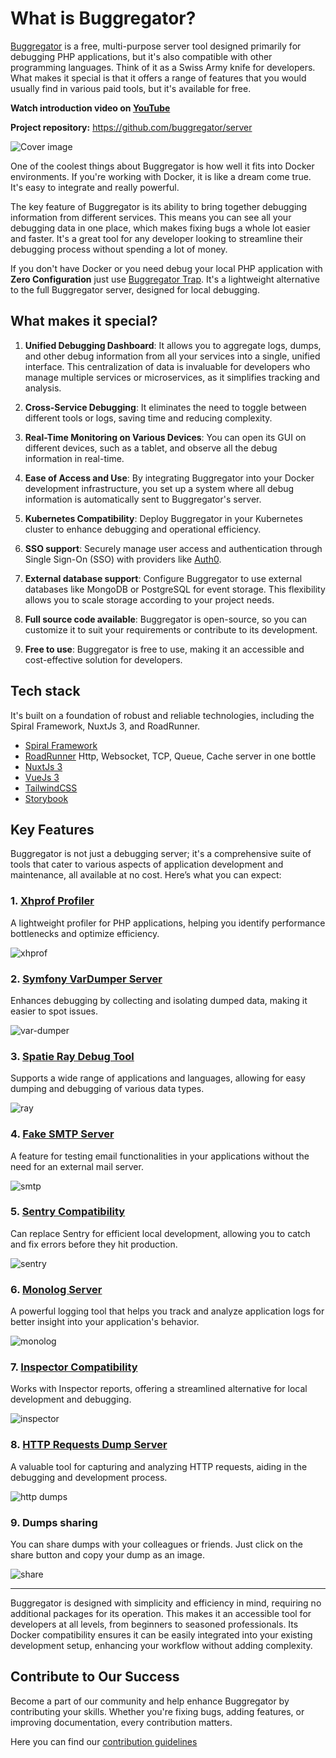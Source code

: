 # What is Buggregator?

[Buggregator](https://github.com/buggregator/server) is a free, multi-purpose server tool designed primarily for
debugging PHP applications, but it's also compatible with other programming languages. Think of it as a Swiss Army knife
for developers. What makes it special is that it offers a range of features that you would usually find in various paid
tools, but it's available for free.

**Watch introduction video on [YouTube](https://www.youtube.com/watch?v=yKWbuw8xN_c)**

**Project repository:** https://github.com/buggregator/server

![Cover image](https://github.com/buggregator/server/assets/773481/47491a3c-57a3-4b40-b82e-37976afdf708)

One of the coolest things about Buggregator is how well it fits into Docker environments. If you're working with Docker,
it is like a dream come true. It's easy to integrate and really powerful.

The key feature of Buggregator is its ability to bring together debugging information from different services. This
means you can see all your debugging data in one place, which makes fixing bugs a whole lot easier and faster. It's a
great tool for any developer looking to streamline their debugging process without spending a lot of money.

If you don't have Docker or you need debug your local PHP application with **Zero Configuration** just
use [Buggregator Trap](./trap/what-is-trap.md). It's a lightweight alternative to the full Buggregator server, designed
for local debugging.

## What makes it special?

1. **Unified Debugging Dashboard**: It allows you to aggregate logs, dumps, and other debug information from
   all your services into a single, unified interface. This centralization of data is invaluable for developers who
   manage multiple services or microservices, as it simplifies tracking and analysis.

2. **Cross-Service Debugging**: It eliminates the need to toggle between different tools or logs, saving time and
   reducing complexity.

3. **Real-Time Monitoring on Various Devices**: You can open its GUI on different devices, such as a tablet, and observe
   all the debug information in real-time.

4. **Ease of Access and Use**: By integrating Buggregator into your Docker development infrastructure, you set up a
   system where all debug information is automatically sent to Buggregator's server.

5. **Kubernetes Compatibility**: Deploy Buggregator in your Kubernetes cluster to enhance debugging and operational
   efficiency.

6. **SSO support**: Securely manage user access and authentication through Single Sign-On (SSO) with providers like
   [Auth0](https://auth0.com/).

7. **External database support**: Configure Buggregator to use external databases like MongoDB or PostgreSQL for event
   storage. This flexibility allows you to scale storage according to your project needs.

8. **Full source code available**: Buggregator is open-source, so you can customize it to suit your requirements or
   contribute to its development.

9. **Free to use**: Buggregator is free to use, making it an accessible and cost-effective solution for developers.

## Tech stack

It's built on a foundation of robust and reliable technologies, including the Spiral Framework, NuxtJs 3, and
RoadRunner.

- [Spiral Framework](https://spiral.dev/)
- [RoadRunner](https://roadrunner.dev/) Http, Websocket, TCP, Queue, Cache server in one bottle
- [NuxtJs 3](https://nuxt.com/)
- [VueJs 3](https://v3.vuejs.org/)
- [TailwindCSS](https://tailwindcss.com/)
- [Storybook](https://storybook.js.org/)

## Key Features

Buggregator is not just a debugging server; it's a comprehensive suite of tools that cater to various aspects of
application development and maintenance, all available at no cost. Here’s what you can expect:

### 1. [Xhprof Profiler](/config/xhprof)

A lightweight profiler for PHP applications, helping you identify performance bottlenecks and optimize efficiency.

![xhprof](https://github.com/buggregator/server/assets/773481/d69e1158-599d-4546-96a9-40a42cb060f4)

### 2. [Symfony VarDumper Server](/config/var-dumper)

Enhances debugging by collecting and isolating dumped data, making it easier to spot issues.

![var-dumper](https://github.com/buggregator/server/assets/773481/b77fa867-0a8e-431a-9126-f69959dc18f4)

### 3. [Spatie Ray Debug Tool](/config/ray)

Supports a wide range of applications and languages, allowing for easy dumping and debugging of various data types.

![ray](https://github.com/buggregator/server/assets/773481/168b27f7-75b1-4837-b0a1-37146d5b8b52)

### 4. [Fake SMTP Server](/config/smtp)

A feature for testing email functionalities in your applications without the need for an external mail server.

![smtp](https://github.com/buggregator/server/assets/773481/8dd60ddf-c8d8-4a26-a8c0-b05052414a5f)

### 5. [Sentry Compatibility](/config/sentry)

Can replace Sentry for efficient local development, allowing you to catch and fix errors before they hit production.

![sentry](https://github.com/buggregator/server/assets/773481/e979fda5-54c8-42cc-8224-a1c5d828569a)

### 6. [Monolog Server](/config/monolog)

A powerful logging tool that helps you track and analyze application logs for better insight into your application's
behavior.

![monolog](https://github.com/buggregator/server/assets/773481/21919110-fd4d-490d-a78e-41242d329885)

### 7. [Inspector Compatibility](/config/inspector)

Works with Inspector reports, offering a streamlined alternative for local development and debugging.

![inspector](https://github.com/buggregator/server/assets/773481/ab002ecf-e1dc-4433-90d4-0e42ff8c0ab3)

### 8. [HTTP Requests Dump Server](/config/http-dumps)

A valuable tool for capturing and analyzing HTTP requests, aiding in the debugging and development process.

![http dumps](https://github.com/buggregator/server/assets/773481/fc823390-b490-4bbb-a787-44471eca9fb6)

### 9. Dumps sharing

You can share dumps with your colleagues or friends. Just click on the share button and copy your dump as an image.

![share](https://github.com/buggregator/server/assets/773481/a524ffcb-8208-4b89-96b8-9c9199142f51)

---

Buggregator is designed with simplicity and efficiency in mind, requiring no additional packages for its operation. This
makes it an accessible tool for developers at all levels, from beginners to seasoned professionals. Its Docker
compatibility ensures it can be easily integrated into your existing development setup, enhancing your workflow without
adding complexity.

## Contribute to Our Success

Become a part of our community and help enhance Buggregator by contributing your skills. Whether you're fixing bugs,
adding features, or improving documentation, every contribution matters.

Here you can find our [contribution guidelines](./contributing.md)